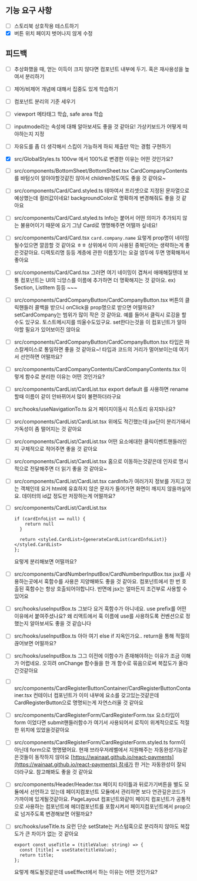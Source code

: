 ## 기능 요구 사항

- [ ] 스토리북 상호작용 테스트하기
- [x] 버튼 위치 페이지 벗어나지 않게 수정

## 피드백

- [ ] 추상화했을 때, 얻는 이득이 크지 않다면 컴포넌트 내부에 두기. 혹은 재사용성을 높여서 분리하기
- [ ] 제어/비제어 개념에 대해서 집중도 있게 학습하기
- [ ] 컴포넌트 분리의 기준 세우기
- [ ] viewport 메타태그 학습, safe area 학습
- [ ] inputmode라는 속성에 대해 알아보셔도 좋을 것 같아요! 가상키보드가 어떻게 떠야하는지 지정
- [ ] 자유도를 좀 더 생각해서 스킵이 가능하게 하되 제출만 막는 경험 구현하기
- [x] src/GlobalStyles.ts
      100vw 에서 100%로 변경한 이유는 어떤 것인가요?
- [ ] src/components/BottomSheet/BottomSheet.tsx
      CardCompanyContents를 바텀싯이 알아야할것같진 않아서 children정도여도 좋을 것 같아요~
- [ ] src/components/Card/Card.styled.ts
      테마여서 프리셋으로 지정된 문자열으로 예상했는데 컬러값이네요! backgroundColor로 명확하게 변경해줘도 좋을 것 같아요
- [ ] src/components/Card/Card.styled.ts
      Info는 붙어서 어떤 의미가 추가되지 않는 불용어이기 때문에 요기 그냥 Card로 명명해주면 어떨까 싶네요!
- [ ] src/components/Card/Card.tsx
      `card.company.name`
      요렇게 prop명이 네이밍 될수있으면 깔끔할 것 같아요 ㅎㅎ
      상위에서 이미 사용된 중복단어는 생략하는게 좋은것같아요.
      디렉토리명 등등 계층에 관한 이름짓기는 요걸 염두에 두면 명확해져서 좋아요
- [ ] src/components/Card/Card.tsx
      그러면 여기 네이밍이 겹쳐서 애매해질텐데 보통 컴포넌트는 UI의 늬앙스를 이름에 추가하면 더 명확해지는 것 같아요. ex) Section, ListItem 등등 ~~~
- [ ] src/components/CardCompanyButton/CardCompanyButton.tsx
      버튼의 클릭핸들러 콜백을 받으니 onClick을 prop명으로 받으면 어떨까요? setCardCompany는 범위가 많이 작은 것 같아요. 예를 들어서 클릭시 로깅을 할 수도 있구요. 토스트메시지를 띄울수도있구요. set한다는것을 이 컴포넌트가 알아야할 필요가 있어보이진 않아요
- [ ] src/components/CardCompanyButton/CardCompanyButton.tsx
      타입은 파스칼케이스로 통일하면 좋을 것 같아요~!
      타입과 코드의 거리가 멀어보이는데 여기서 선언하면 어떨까요?
- [ ] src/components/CardCompanyContents/CardCompanyContents.tsx
      이렇게 함수로 분리한 이유는 어떤 것인가요?
- [ ] src/components/CardList/CardList.tsx
      export default 를 사용하면 rename할때 이름이 같이 안바뀌어서 많이 불편하더라구요
- [ ] src/hooks/useNavigationTo.ts
      요거 페이지이동시 히스토리 유지되나요?
- [ ] src/components/CardList/CardList.tsx
      위에도 적긴했는데 jsx단이 분리가돼서 가독성이 좀 떨어지는 것 같아요
- [ ] src/components/CardList/CardList.tsx
      어떤 요소에대한 클릭이벤트핸들러인지 구체적으로 적어주면 좋을 것 같아요
- [ ] src/components/CardList/CardList.tsx
      홈으로 이동하는것같은데 인자로 명시적으로 전달해주면 더 읽기 좋을 것 같아요~
- [ ] src/components/CardList/CardList.tsx
      cardInfo가 여러가지 정보를 가지고 있는 객체인데 요거 html에 유효하지 않은 문자가 들어가면 화면이 깨지지 않을까싶어요. 데이터의 id값 정도만 저장하는게 어떨까요?
- [ ] src/components/CardList/CardList.tsx

  ```tsx
  if (cardInfoList == null) {
      return null
    }

    return <styled.CardList>{generateCardList(cardInfoList)}</styled.CardList>
  };
  ```

  요렇게 분리해보면 어떨까요?

- [ ] src/components/CardNumberInputBox/CardNumberInputBox.tsx
      jsx를 사용하는곳에서 훅함수를 사용은 지양해봐도 좋을 것 같아요. 컴포넌트에서 한 번 호출된 훅함수는 항상 호출되어야합니다. 반면에 jsx는 얼마든지 조건부로 사용할 수 있어요
- [ ] src/hooks/useInputBox.ts
      그보다 요거 훅함수가 아니네요. use prefix를 어떤 이유에서 붙여주셨나요? 왜 리액트에서 훅 이름에 use를 사용하도록 컨벤션으로 정했는지 알아보셔도 좋을 것 같습니다
- [ ] src/hooks/useInputBox.ts
      아아 여기 else if 지옥인가요.. return을 통해 적절히 끊어보면 어떨까요?
- [ ] src/hooks/useInputBox.ts
      그그 이전에 이함수가 존재해야하는 이유가 조금 이해가 어렵네요. 오히려 onChange 함수들을 한 개 함수로 묶음으로써 복잡도가 올라간것같아요
- [ ] src/components/CardRegisterButtonContainer/CardRegisterButtonContainer.tsx
      컨테이너 컴포넌트가 이미 내부에 요소를 갖고있는것같은데 CardRegisterButton으로 명명되는게 자연스러울 것 같아요
- [ ] src/components/CardRegisterForm/CardRegisterForm.tsx
      요소타입이 form 이었다면 submit핸들러함수가 여기서 사용되어서 로직이 위계적으로도 적절한 위치에 있었을것같아요
- [ ] src/components/CardRegisterForm/CardRegisterForm.styled.ts
      form이 아닌데 form으로 명명됐어요. 현재 브라우저레벨에서 지원해주는 자동완성기능같은것들이 동작하지 않아요
      [https://wainaat.github.io/react-payments](https://wainaat.github.io/react-payments) 참새가 한 거는 자동완성이 잘되더라구요. 참고해봐도 좋을 것 같아요
- [ ] src/components/Header/Header.tsx
      페이지 타이틀과 뒤로가기버튼을 별도 모듈에서 선언하고 있는데 페이지컴포넌트 모듈에서 관리하면 보다 연관깊은코드가 가까이에 있게될것같아요. PageLayout 컴포넌트와같이 페이지 컴포넌트가 공통적으로 사용하는 컴포넌트에 헤더컴포넌트를 포함시켜서 페이지컴포넌트에서 prop으로 넘겨주도록 변경해보면 어떨까요?
- [ ] src/hooks/useTitle.ts
      요런 단순 setState는 커스텀훅으로 분리하지 않아도 복잡도가 큰 차이가 없는 것 같아요
  ```tsx
  export const useTitle = (titleValue: string) => {
    const [title] = useState(titleValue);
    return title;
  };
  ```
  요렇게 해도될것같은데 useEffect에서 하는 이유는 어떤 것인가요?

